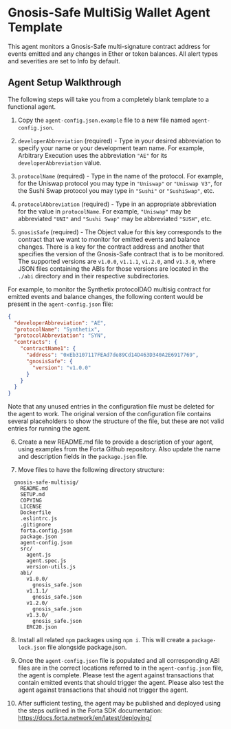 # Gnosis-Safe MultiSig Wallet Agent Template

This agent monitors a Gnosis-Safe multi-signature contract address for events emitted and any
changes in Ether or token balances.  All alert types and severities are set to Info by default.

## Agent Setup Walkthrough

The following steps will take you from a completely blank template to a functional agent.

1. Copy the `agent-config.json.example` file to a new file named `agent-config.json`.

2. `developerAbbreviation` (required) - Type in your desired abbreviation to specify your name or
your development team name.  For example, Arbitrary Execution uses the abbreviation `"AE"` for its
`developerAbbreviation` value.

3. `protocolName` (required) - Type in the name of the protocol.  For example, for the Uniswap
protocol you may type in `"Uniswap"` or `"Uniswap V3"`, for the Sushi Swap protocol you may type in
`"Sushi"` or `"SushiSwap"`, etc.

4. `protocolAbbreviation` (required) - Type in an appropriate abbreviation for the value in
`protocolName`.  For example, `"Uniswap"` may be abbreviated `"UNI"` and `"Sushi Swap"` may be
abbreviated `"SUSH"`, etc.

5. `gnosisSafe` (required) - The Object value for this key corresponds to the contract that we want
to monitor for emitted events and balance changes.  There is a key for the contract address and
another that specifies the version of the Gnosis-Safe contract that is to be monitored.  The
supported versions are `v1.0.0`, `v1.1.1`, `v1.2.0`, and `v1.3.0`, where JSON files containing the
ABIs for those versions are located in the `./abi` directory and in their respective subdirectories.

For example, to monitor the Synthetix protocolDAO multisig contract for emitted events and balance
changes, the following content would be present in the `agent-config.json` file:

```json
{
  "developerAbbreviation": "AE",
  "protocolName": "Synthetix",
  "protocolAbbreviation": "SYN",
  "contracts": {
    "contractName1": {
      "address": "0xEb3107117FEAd7de89Cd14D463D340A2E6917769",
      "gnosisSafe": {
        "version": "v1.0.0"
      }
    }
  }
}
```


Note that any unused entries in the configuration file must be deleted for the agent to work.  The
original version of the configuration file contains several placeholders to show the structure of
the file, but these are not valid entries for running the agent.

6. Create a new README.md file to provide a description of your agent, using examples from the Forta
Github repository.  Also update the name and description fields in the `package.json` file.

7. Move files to have the following directory structure:
```
  gnosis-safe-multisig/
    README.md
    SETUP.md
    COPYING
    LICENSE
    Dockerfile
    .eslintrc.js
    .gitignore
    forta.config.json
    package.json
    agent-config.json
    src/
      agent.js
      agent.spec.js
      version-utils.js
    abi/
      v1.0.0/
        gnosis_safe.json
      v1.1.1/
        gnosis_safe.json
      v1.2.0/
        gnosis_safe.json
      v1.3.0/
        gnosis_safe.json
      ERC20.json
```

8. Install all related `npm` packages using `npm i`.  This will create a `package-lock.json` file
alongside package.json.

9. Once the `agent-config.json` file is populated and all corresponding ABI files are in the correct
locations referred to in the `agent-config.json` file, the agent is complete.  Please test the agent
against transactions that contain emitted events that should trigger the agent.  Please also test
the agent against transactions that should not trigger the agent.

10. After sufficient testing, the agent may be published and deployed using the steps outlined in
the Forta SDK documentation:
  https://docs.forta.network/en/latest/deploying/
